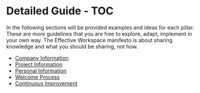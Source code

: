 # Detailed Guide - TOC

In the following sections will be provided examples and ideas for each pillar.
These are more guidelines that you are free to explore, adapt, implement in your own way.
The Effective Workspace manifesto is about sharing knowledge and what you should be sharing, not how.

- [Company Information](docs/en/company-information.md)
- [Project Information](docs/en/project-information.md)
- [Personal Information](docs/en/personal-information.md)
- [Welcome Process](docs/en/welcome-process.md)
- [Continuous Improvement](docs/en/continuous-improvement.md)
